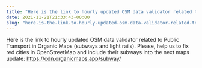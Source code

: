 ```yaml
---
title: "Here is the link to hourly updated OSM data validator related to Public Transport in Organic Maps (subways and light rails)"
date: 2021-11-21T21:33:43+00:00
slug: "here-is-the-link-to-hourly-updated-osm-data-validator-related-to-public-transport-in-organic-maps-subways-and-light-rails"
---
```


Here is the link to hourly updated OSM data validator related to Public Transport in Organic Maps (subways and light rails). Please, help us to fix red cities in OpenStreetMap and include their subways into the next maps update: <https://cdn.organicmaps.app/subway/>
